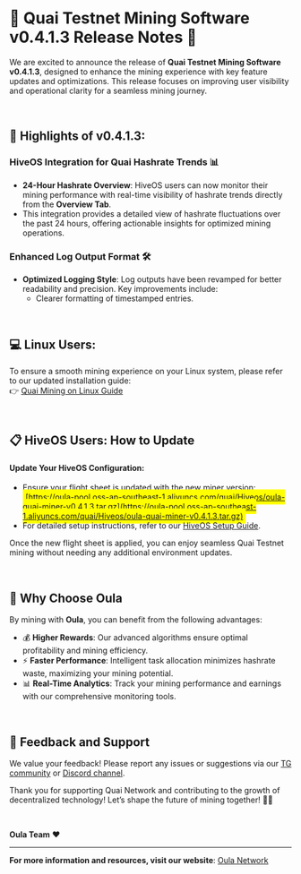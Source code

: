 # 🚀 Quai Testnet Mining Software v0.4.1.3 Release Notes 🎉

We are excited to announce the release of **Quai Testnet Mining Software v0.4.1.3**, designed to enhance the mining experience with key feature updates and optimizations. This release focuses on improving user visibility and operational clarity for a seamless mining journey.

<br>

## 🔑 **Highlights of v0.4.1.3**:

### **HiveOS Integration for Quai Hashrate Trends** 📊  
- **24-Hour Hashrate Overview**: HiveOS users can now monitor their mining performance with real-time visibility of hashrate trends directly from the **Overview Tab**.  
- This integration provides a detailed view of hashrate fluctuations over the past 24 hours, offering actionable insights for optimized mining operations.

### **Enhanced Log Output Format** 🛠️  
- **Optimized Logging Style**: Log outputs have been revamped for better readability and precision. Key improvements include:  
  - Clearer formatting of timestamped entries.  

<br>

## 💻 **Linux Users:**
To ensure a smooth mining experience on your Linux system, please refer to our updated installation guide:  
👉 [Quai Mining on Linux Guide](https://oula-faq.gitbook.io/zh/en/mining-tutorial/quai-linux)

<br>

## 📋 **HiveOS Users: How to Update**

#### Update Your HiveOS Configuration:
- Ensure your flight sheet is updated with the new miner version:
<span style="background-color: yellow; padding: 5px;">[https://oula-pool.oss-ap-southeast-1.aliyuncs.com/quai/Hiveos/oula-quai-miner-v0.4.1.3.tar.gz](https://oula-pool.oss-ap-southeast-1.aliyuncs.com/quai/Hiveos/oula-quai-miner-v0.4.1.3.tar.gz)</span>
- For detailed setup instructions, refer to our [HiveOS Setup Guide](https://oula-faq.gitbook.io/zh/en/mining-tutorial/quai-hiveos).

Once the new flight sheet is applied, you can enjoy seamless Quai Testnet mining without needing any additional environment updates.

<br>

## 🌟 **Why Choose Oula**
By mining with **Oula**, you can benefit from the following advantages:
- 💰 **Higher Rewards**: Our advanced algorithms ensure optimal profitability and mining efficiency.
- ⚡ **Faster Performance**: Intelligent task allocation minimizes hashrate waste, maximizing your mining potential.
- 📊 **Real-Time Analytics**: Track your mining performance and earnings with our comprehensive monitoring tools.

<br>

## 📢 **Feedback and Support**
We value your feedback! Please report any issues or suggestions via our [TG community](https://t.me/oulacommunity/1) or [Discord channel](https://discord.gg/kVpam5Wh).

Thank you for supporting Quai Network and contributing to the growth of decentralized technology!
Let’s shape the future of mining together! 💪💎

<br>

**Oula Team** ❤️

---  
**For more information and resources, visit our website**: [Oula Network](https://oula.network)  

